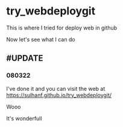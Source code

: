 # try_webdeploygit

This is where I tried for deploy web in github

Now let's see what I can do

<h2>#UPDATE</h2>
<h3>080322</h3>

I've done it and you can visit the web at
https://sulhanf.github.io/try_webdeploygit/


Wooo
<p styel : "color:blue; font-family:Lucida Grande">It's wonderfull </p>
